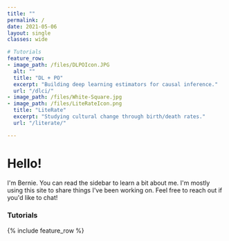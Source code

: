 ```yaml
---
title: ""
permalink: /
date: 2021-05-06
layout: single
classes: wide

# Tutorials
feature_row:
- image_path: /files/DLPOIcon.JPG
  alt: ""
  title: "DL + PO"
  excerpt: "Building deep learning estimators for causal inference."
  url: "/dlci/"
- image_path: /files/White-Square.jpg
- image_path: /files/LiteRateIcon.png
  title: "LiteRate"
  excerpt: "Studying cultural change through birth/death rates."
  url: "/literate/"

---
```

# Hello!
I'm Bernie. You can read the sidebar to learn a bit about me. I'm mostly using this site to share things I've been working on. Feel free to reach out if you'd like to chat!
### Tutorials
{% include feature_row %}

